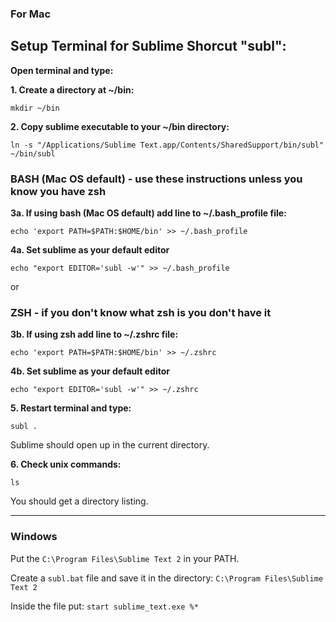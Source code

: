 ### For Mac

## Setup Terminal for Sublime Shorcut "subl":

**Open terminal and type:**

**1. Create a directory at ~/bin:**

```mkdir ~/bin```

**2. Copy sublime executable to your ~/bin directory:**

```ln -s "/Applications/Sublime Text.app/Contents/SharedSupport/bin/subl" ~/bin/subl```

### BASH (Mac OS default) - use these instructions unless you know you have zsh

**3a. If using bash (Mac OS default) add line to ~/.bash_profile file:**

```echo 'export PATH=$PATH:$HOME/bin' >> ~/.bash_profile```

**4a. Set sublime as your default editor**

```echo "export EDITOR='subl -w'" >> ~/.bash_profile```

or

### ZSH - if you don't know what zsh is you don't have it

**3b. If using zsh add line to ~/.zshrc file:**

```echo 'export PATH=$PATH:$HOME/bin' >> ~/.zshrc```

**4b. Set sublime as your default editor**

```echo "export EDITOR='subl -w'" >> ~/.zshrc```

**5. Restart terminal and type:**

```subl .```

Sublime should open up in the current directory.

**6. Check unix commands:**

```ls ```

You should get a directory listing.

-----

### Windows

Put the ```C:\Program Files\Sublime Text 2``` in your PATH.

Create a ```subl.bat``` file and save it in the directory: ```C:\Program Files\Sublime Text 2```

Inside the file put: ```start sublime_text.exe %*```
